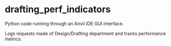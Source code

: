 # drafting_perf_indicators
Python code running through an Anvil IDE GUI interface.

Logs requests made of Design/Drafting department and tracks performance metrics.
